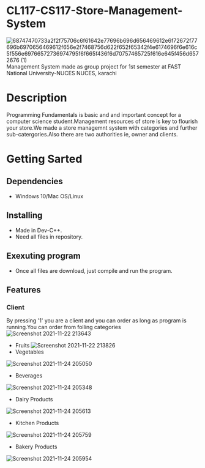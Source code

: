 # CL117-CS117-Store-Management-System 
![68747470733a2f2f75706c6f61642e77696b696d656469612e6f72672f77696b6970656469612f656e2f7468756d622f652f65342f4e6174696f6e616c5f556e69766572736974795f6f665f436f6d70757465725f616e645f456d6572676 (1)](https://user-images.githubusercontent.com/84980384/142883094-f0749c11-8373-4c7a-9e07-b94648ab14b5.png)\
                 Management System made as group project for 1st semester at FAST National University-NUCES NUCES, karachi
# Description
Programming Fundamentals is basic and and important concept for a computer science student.Management resources of store is key to flourish your store.We made a store managemnt system with categories and further sub-catergories.Also there are two authorities ie, owner and clients.
# Getting Sarted
## Dependencies ##
* Windows 10/Mac OS/Linux
## Installing ##
* Made in Dev-C++.
* Need all files in repository.
## Exexuting program ##
* Once all files are download, just compile and run the program.
## Features ##
### Client ###
By pressing '1' you are a client and you can order as long as program is running.You can order from folling categories
![Screenshot 2021-11-22 213643](https://user-images.githubusercontent.com/84980384/142900007-f26d170d-6631-4963-ad10-cba7a01cabc2.png)
* Fruits
 ![Screenshot 2021-11-22 213826](https://user-images.githubusercontent.com/84980384/142900397-3a20e127-2f1e-4ead-8519-95dfca8ba0f5.png)
* Vegetables

 ![Screenshot 2021-11-24 205050](https://user-images.githubusercontent.com/84980384/143271066-e65bda26-c372-4073-abe3-148beaf79585.png)
* Beverages

![Screenshot 2021-11-24 205348](https://user-images.githubusercontent.com/84980384/143271545-285a590f-d73b-4184-9b06-215aebc810f3.png)

* Dairy Products

![Screenshot 2021-11-24 205613](https://user-images.githubusercontent.com/84980384/143271921-7b09d121-c12f-4aca-8c5c-4fdf45318867.png)
* Kitchen Products

![Screenshot 2021-11-24 205759](https://user-images.githubusercontent.com/84980384/143272268-3a07a37e-6d8f-445f-9267-ad72c14f0aad.png)


* Bakery Products

![Screenshot 2021-11-24 205954](https://user-images.githubusercontent.com/84980384/143272625-e844a97b-f049-437f-9834-388f870b2a4e.png)

